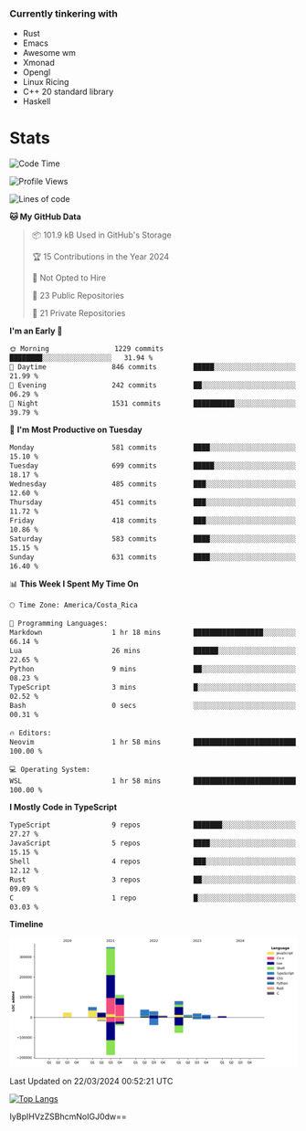 ### Currently tinkering with
 - Rust
 - Emacs
 - Awesome wm
 - Xmonad
 - Opengl
 - Linux Ricing
 - C++ 20 standard library
 - Haskell

# Stats
<!--START_SECTION:waka-->
![Code Time](http://img.shields.io/badge/Code%20Time-855%20hrs%2048%20mins-blue)

![Profile Views](http://img.shields.io/badge/Profile%20Views-0-blue)

![Lines of code](https://img.shields.io/badge/From%20Hello%20World%20I%27ve%20Written-755.1%20thousand%20lines%20of%20code-blue)

**🐱 My GitHub Data** 

> 📦 101.9 kB Used in GitHub's Storage 
 > 
> 🏆 15 Contributions in the Year 2024
 > 
> 🚫 Not Opted to Hire
 > 
> 📜 23 Public Repositories 
 > 
> 🔑 21 Private Repositories 
 > 
**I'm an Early 🐤** 

```text
🌞 Morning                1229 commits        ████████░░░░░░░░░░░░░░░░░   31.94 % 
🌆 Daytime                846 commits         █████░░░░░░░░░░░░░░░░░░░░   21.99 % 
🌃 Evening                242 commits         ██░░░░░░░░░░░░░░░░░░░░░░░   06.29 % 
🌙 Night                  1531 commits        ██████████░░░░░░░░░░░░░░░   39.79 % 
```
📅 **I'm Most Productive on Tuesday** 

```text
Monday                   581 commits         ████░░░░░░░░░░░░░░░░░░░░░   15.10 % 
Tuesday                  699 commits         █████░░░░░░░░░░░░░░░░░░░░   18.17 % 
Wednesday                485 commits         ███░░░░░░░░░░░░░░░░░░░░░░   12.60 % 
Thursday                 451 commits         ███░░░░░░░░░░░░░░░░░░░░░░   11.72 % 
Friday                   418 commits         ███░░░░░░░░░░░░░░░░░░░░░░   10.86 % 
Saturday                 583 commits         ████░░░░░░░░░░░░░░░░░░░░░   15.15 % 
Sunday                   631 commits         ████░░░░░░░░░░░░░░░░░░░░░   16.40 % 
```


📊 **This Week I Spent My Time On** 

```text
🕑︎ Time Zone: America/Costa_Rica

💬 Programming Languages: 
Markdown                 1 hr 18 mins        █████████████████░░░░░░░░   66.14 % 
Lua                      26 mins             ██████░░░░░░░░░░░░░░░░░░░   22.65 % 
Python                   9 mins              ██░░░░░░░░░░░░░░░░░░░░░░░   08.23 % 
TypeScript               3 mins              █░░░░░░░░░░░░░░░░░░░░░░░░   02.52 % 
Bash                     0 secs              ░░░░░░░░░░░░░░░░░░░░░░░░░   00.31 % 

🔥 Editors: 
Neovim                   1 hr 58 mins        █████████████████████████   100.00 % 

💻 Operating System: 
WSL                      1 hr 58 mins        █████████████████████████   100.00 % 
```

**I Mostly Code in TypeScript** 

```text
TypeScript               9 repos             ███████░░░░░░░░░░░░░░░░░░   27.27 % 
JavaScript               5 repos             ████░░░░░░░░░░░░░░░░░░░░░   15.15 % 
Shell                    4 repos             ███░░░░░░░░░░░░░░░░░░░░░░   12.12 % 
Rust                     3 repos             ██░░░░░░░░░░░░░░░░░░░░░░░   09.09 % 
C                        1 repo              █░░░░░░░░░░░░░░░░░░░░░░░░   03.03 % 
```



**Timeline**

![Lines of Code chart](https://raw.githubusercontent.com/PandeCode/PandeCode/main/assets/bar_graph.png)


 Last Updated on 22/03/2024 00:52:21 UTC
<!--END_SECTION:waka-->
<!-- 
[![PandeCode's GitHub stats](https://github-readme-stats.vercel.app/api?username=PandeCode&theme=dracula&hide_border=true&show_icons=true)](https://github.com/anuraghazra/github-readme-stats)
-->
[![Top Langs](https://github-readme-stats.vercel.app/api/top-langs/?username=PandeCode&layout=compact&theme=dracula&hide_border=true)](https://github.com/anuraghazra/github-readme-stats)

IyBpIHVzZSBhcmNoIGJ0dw==
